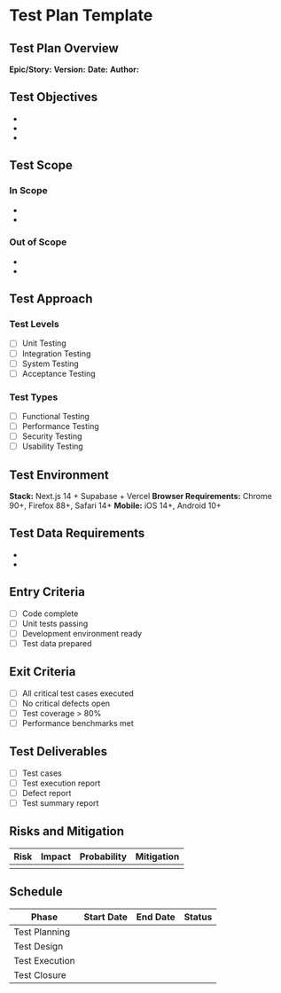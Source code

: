 # Test Plan Template

## Test Plan Overview

**Epic/Story:**
**Version:**
**Date:**
**Author:**

## Test Objectives

-
-
-

## Test Scope

### In Scope

-
-

### Out of Scope

-
-

## Test Approach

### Test Levels

- [ ] Unit Testing
- [ ] Integration Testing
- [ ] System Testing
- [ ] Acceptance Testing

### Test Types

- [ ] Functional Testing
- [ ] Performance Testing
- [ ] Security Testing
- [ ] Usability Testing

## Test Environment

**Stack:** Next.js 14 + Supabase + Vercel
**Browser Requirements:** Chrome 90+, Firefox 88+, Safari 14+
**Mobile:** iOS 14+, Android 10+

## Test Data Requirements

-
-

## Entry Criteria

- [ ] Code complete
- [ ] Unit tests passing
- [ ] Development environment ready
- [ ] Test data prepared

## Exit Criteria

- [ ] All critical test cases executed
- [ ] No critical defects open
- [ ] Test coverage > 80%
- [ ] Performance benchmarks met

## Test Deliverables

- [ ] Test cases
- [ ] Test execution report
- [ ] Defect report
- [ ] Test summary report

## Risks and Mitigation

| Risk | Impact | Probability | Mitigation |
| ---- | ------ | ----------- | ---------- |
|      |        |             |            |

## Schedule

| Phase          | Start Date | End Date | Status |
| -------------- | ---------- | -------- | ------ |
| Test Planning  |            |          |        |
| Test Design    |            |          |        |
| Test Execution |            |          |        |
| Test Closure   |            |          |        |
